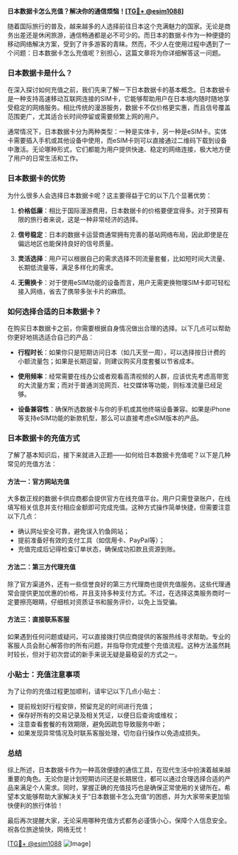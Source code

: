 **日本数据卡怎么充值？解决你的通信烦恼！[[TG💪+ @esim1088](https://t.me/s/esim1088)]**

随着国际旅行的普及，越来越多的人选择前往日本这个充满魅力的国家。无论是商务出差还是休闲旅游，通信畅通都是必不可少的。而日本的数据卡作为一种便捷的移动网络解决方案，受到了许多游客的青睐。然而，不少人在使用过程中遇到了一个问题：日本数据卡怎么充值呢？别担心，这篇文章将为你详细解答这一问题。

### 日本数据卡是什么？

在深入探讨如何充值之前，我们先来了解一下日本数据卡的基本概念。日本数据卡是一种支持高速移动互联网连接的SIM卡，它能够帮助用户在日本境内随时随地享受稳定的网络服务。相比传统的漫游服务，数据卡不仅价格更实惠，而且信号覆盖范围更广，尤其适合长时间停留或需要频繁上网的用户。

通常情况下，日本数据卡分为两种类型：一种是实体卡，另一种是eSIM卡。实体卡需要插入手机或其他设备中使用，而eSIM卡则可以直接通过二维码下载到设备中激活。无论哪种形式，它们都能为用户提供快速、稳定的网络连接，极大地方便了用户的日常生活和工作。

### 日本数据卡的优势

为什么很多人会选择日本数据卡呢？这主要得益于它的以下几个显著优势：

1. **价格低廉**：相比于国际漫游费用，日本数据卡的价格要便宜得多。对于预算有限的旅行者来说，这是一种非常经济的选择。
   
2. **信号稳定**：日本的数据卡运营商通常拥有完善的基站网络布局，因此即使是在偏远地区也能保持良好的信号质量。
   
3. **灵活选择**：用户可以根据自己的需求选择不同流量套餐，比如短时间大流量、长期低流量等，满足多样化的需求。
   
4. **无需换卡**：对于使用eSIM功能的设备而言，用户无需更换物理SIM卡即可轻松接入网络，省去了携带多张卡片的麻烦。

### 如何选择合适的日本数据卡？

在购买日本数据卡之前，你需要根据自身情况做出合理的选择。以下几点可以帮助你更好地挑选适合自己的产品：

- **行程时长**：如果你只是短期访问日本（如几天至一周），可以选择按日计费的小额流量包；如果是长期逗留，则建议购买月度套餐以节省成本。
  
- **使用频率**：经常需要在线办公或者观看高清视频的人群，应该优先考虑高带宽的大流量方案；而对于普通浏览网页、社交媒体等功能，则标准流量已经足够。
  
- **设备兼容性**：确保所选数据卡与你的手机或其他终端设备兼容。如果是iPhone等支持eSIM功能的新款机型，那么可以直接考虑eSIM版本的产品。

### 日本数据卡的充值方式

了解了基本知识后，接下来就进入正题——如何给日本数据卡充值呢？以下是几种常见的充值方法：

#### 方法一：官方网站充值

大多数正规的数据卡供应商都会提供官方在线充值平台。用户只需登录账户，在线填写相关信息并支付相应金额即可完成充值。这种方式操作简单快捷，但需要注意以下几点：

- 确认网址安全可靠，避免误入钓鱼网站；
- 提前准备好有效的支付工具（如信用卡、PayPal等）；
- 充值完成后记得检查订单状态，确保成功扣款且资源到账。

#### 方法二：第三方代理充值

除了官方渠道外，还有一些信誉良好的第三方代理商也提供充值服务。这些代理通常会提供更加优惠的价格，并且支持多种支付方式。不过，在选择这类服务商时一定要擦亮眼睛，仔细核对资质证书和服务评价，以免上当受骗。

#### 方法三：直接联系客服

如果遇到任何问题或疑问，可以直接拨打供应商提供的客服热线寻求帮助。专业的客服人员会耐心解答你的所有问题，并指导你完成整个充值流程。这种方法虽然耗时较长，但对于初次尝试的新手来说无疑是最稳妥的方式之一。

### 小贴士：充值注意事项

为了让你的充值过程更加顺利，请牢记以下几点小贴士：

- 提前规划好行程安排，预留充足的时间进行充值；
- 保存好所有的交易记录及相关凭证，以便日后查询或维权；
- 注意查看套餐的有效期限，避免因疏忽导致服务中断；
- 如果发现异常情况及时联系客服处理，切勿自行操作以免造成损失。

### 总结

综上所述，日本数据卡作为一种高效便捷的通信工具，在现代生活中扮演着越来越重要的角色。无论你是计划短期访问还是长期居住，都可以通过合理选择合适的产品来满足个人需求。同时，掌握正确的充值技巧也是确保正常使用的关键所在。希望本文能够帮助大家解决关于“日本数据卡怎么充值”的困惑，并为大家带来更加愉快便利的旅行体验！

最后再次提醒大家，无论采用哪种充值方式都务必谨慎小心，保障个人信息安全。祝各位旅途愉快，网络无忧！

[[TG💪+ @esim1088](https://t.me/s/esim1088) ![Image](https://i.postimg.cc/4NQfJmqS/Snipaste-2025-05-13-00-14-12.png)]